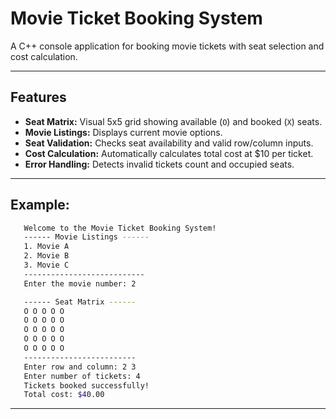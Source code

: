 # Movie Ticket Booking System  
A C++ console application for booking movie tickets with seat selection and cost calculation.  

---  
## Features  
- **Seat Matrix:** Visual 5x5 grid showing available (`O`) and booked (`X`) seats.  
- **Movie Listings:** Displays current movie options.  
- **Seat Validation:** Checks seat availability and valid row/column inputs.  
- **Cost Calculation:** Automatically calculates total cost at $10 per ticket.  
- **Error Handling:** Detects invalid tickets count and occupied seats.  

---  

## Example:
   ```bash
      Welcome to the Movie Ticket Booking System!  
      ------ Movie Listings ------  
      1. Movie A  
      2. Movie B  
      3. Movie C  
      ---------------------------  
      Enter the movie number: 2  

      ------ Seat Matrix ------  
      O O O O O  
      O O O O O  
      O O O O O  
      O O O O O  
      O O O O O  
      -------------------------  
      Enter row and column: 2 3  
      Enter number of tickets: 4  
      Tickets booked successfully!  
      Total cost: $40.00  
  ```
---
